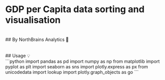 # GDP per Capita data sorting and visualisation
<br>
## By NorthBrains Analytics 🧠
<br>
<br>
<br>
## Usage 💡
<br>
```python
import pandas as pd
import numpy as np
from matplotlib import pyplot as plt 
import seaborn as sns
import plotly.express as px
from unicodedata import lookup
import plotly.graph_objects as go
```

